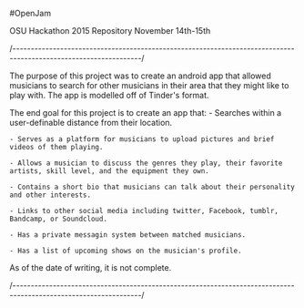 #OpenJam
 
OSU Hackathon 2015 Repository
November 14th-15th

/-----------------------------------------------------------------------------------------------------------------/

The purpose of this project was to create an android app that allowed musicians to search for other musicians in their area that they might like to play with. The app is modelled off of Tinder's format.

The end goal for this project is to create an app that:
	- Searches within a user-definable distance from their location.

	- Serves as a platform for musicians to upload pictures and brief videos of them playing.

	- Allows a musician to discuss the genres they play, their favorite artists, skill level, and the equipment they own.

	- Contains a short bio that musicians can talk about their personality and other interests.

	- Links to other social media including twitter, Facebook, tumblr, Bandcamp, or Soundcloud.

	- Has a private messagin system between matched musicians.

	- Has a list of upcoming shows on the musician's profile.

As of the date of writing, it is not complete.

/-----------------------------------------------------------------------------------------------------------------/

